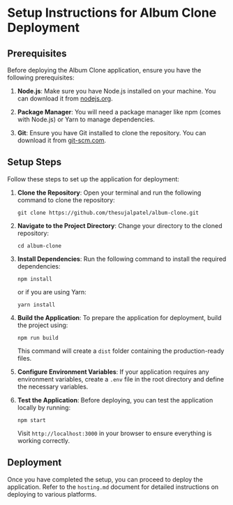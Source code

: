 # Setup Instructions for Album Clone Deployment

## Prerequisites

Before deploying the Album Clone application, ensure you have the following prerequisites:

1. **Node.js**: Make sure you have Node.js installed on your machine. You can download it from [nodejs.org](https://nodejs.org/).

2. **Package Manager**: You will need a package manager like npm (comes with Node.js) or Yarn to manage dependencies.

3. **Git**: Ensure you have Git installed to clone the repository. You can download it from [git-scm.com](https://git-scm.com/).

## Setup Steps

Follow these steps to set up the application for deployment:

1. **Clone the Repository**:
   Open your terminal and run the following command to clone the repository:
   ```
   git clone https://github.com/thesujalpatel/album-clone.git
   ```

2. **Navigate to the Project Directory**:
   Change your directory to the cloned repository:
   ```
   cd album-clone
   ```

3. **Install Dependencies**:
   Run the following command to install the required dependencies:
   ```
   npm install
   ```
   or if you are using Yarn:
   ```
   yarn install
   ```

4. **Build the Application**:
   To prepare the application for deployment, build the project using:
   ```
   npm run build
   ```
   This command will create a `dist` folder containing the production-ready files.

5. **Configure Environment Variables**:
   If your application requires any environment variables, create a `.env` file in the root directory and define the necessary variables.

6. **Test the Application**:
   Before deploying, you can test the application locally by running:
   ```
   npm start
   ```
   Visit `http://localhost:3000` in your browser to ensure everything is working correctly.

## Deployment

Once you have completed the setup, you can proceed to deploy the application. Refer to the `hosting.md` document for detailed instructions on deploying to various platforms.